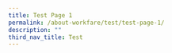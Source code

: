 ```yaml
---
title: Test Page 1
permalink: /about-workfare/test/test-page-1/
description: ""
third_nav_title: Test
---
```

